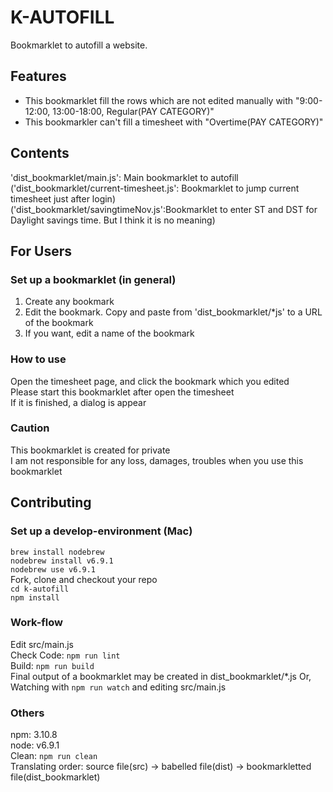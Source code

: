 K-AUTOFILL
====

Bookmarklet to autofill a website.

## Features
- This bookmarklet fill the rows which are not edited manually with "9:00-12:00, 13:00-18:00, Regular(PAY CATEGORY)"  
- This bookmarkler can't fill a timesheet with "Overtime(PAY CATEGORY)"  

## Contents
'dist_bookmarklet/main.js': Main bookmarklet to autofill  
('dist_bookmarklet/current-timesheet.js': Bookmarklet to jump current timesheet just after login)  
('dist_bookmarklet/savingtimeNov.js':Bookmarklet to enter ST and DST for Daylight savings time. But I think it is no meaning) 

## For Users
### Set up a bookmarklet (in general)
1. Create any bookmark  
2. Edit the bookmark. Copy and paste from 'dist_bookmarklet/*js' to a URL of the bookmark  
3. If you want, edit a name of the bookmark  

### How to use
Open the timesheet page, and click the bookmark which you edited    
Please start this bookmarklet after open the timesheet  
If it is finished, a dialog is appear  

### Caution
This bookmarklet is created for private  
I am not responsible for any loss, damages, troubles when you use this bookmarklet  

## Contributing
### Set up a develop-environment (Mac)
`brew install nodebrew`  
`nodebrew install v6.9.1`  
`nodebrew use v6.9.1`  
Fork, clone and checkout your repo  
`cd k-autofill`  
`npm install`  
### Work-flow
Edit src/main.js  
Check Code: `npm run lint`  
Build: `npm run build`  
Final output of a bookmarklet may be created in dist_bookmarklet/*.js
Or, Watching with `npm run watch` and editing src/main.js  
### Others
npm: 3.10.8  
node: v6.9.1  
Clean: `npm run clean`  
Translating order: source file(src) -> babelled file(dist) -> bookmarkletted file(dist_bookmarklet)
